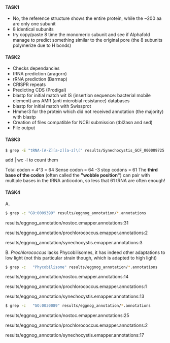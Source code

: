 #### TASK1
- No, the reference structure shows the entire protein, while the ~200 aa are only one subunit
- 8 identical subunits
- try copy/paste 8 time the monomeric subunit and see if Alphafold manage to predict something similar to the original pore (the 8 subunits polymerize due to H bonds)
#### TASK2
- Checks dependancies
- tRNA prediction (aragorn)
- rRNA prediction (Barrnap)
- CRISPR repeats
- Predicting CDS (Prodigal)
- blastp for initial match wit IS (insertion sequence: bacterial mobile element) ans AMR (anti microbial resistance) databases
- blastp for initial match with Swissprot
- Hmmer3 for the protein which did not received annotation (the majority) with blastp
- Creation of files compatible for NCBI submission (tbl2asn and sed)
- File output


#### TASK3

```bash
$ grep -E "tRNA-[A-Z][a-z][a-z]\(" results/Synechocystis_GCF_000009725.1/Synechocystis.tsv
```
add | wc -l to count them

Total codon  = 4^3 = 64
Sense codon = 64 -3 stop codons = 61
The **third base of the codon** (often called the **"wobble position"**) can pair with multiple bases in the tRNA anticodon, so less that 61 tRNA are often enough!

#### TASK4
A.

```bash
$ grep -c "GO:0009399" results/eggnog_annotation/*.annotations
```
results/eggnog_annotation/nostoc.emapper.annotations:31

results/eggnog_annotation/prochlorococcus.emapper.annotations:2

results/eggnog_annotation/synechocystis.emapper.annotations:3

B. *Prochlorococcus* lacks Phycobilisomes, it has indeed other adaptations to low light (not this particular strain though, which is adapted to high light) 

```bash
$ grep -c   "Phycobilisome" results/eggnog_annotation/*.annotations
```
results/eggnog_annotation/nostoc.emapper.annotations:14

results/eggnog_annotation/prochlorococcus.emapper.annotations:1

results/eggnog_annotation/synechocystis.emapper.annotations:13

```bash
$ grep -c   "GO:0030089" results/eggnog_annotation/*.annotations
```
results/eggnog_annotation/nostoc.emapper.annotations:25

results/eggnog_annotation/prochlorococcus.emapper.annotations:2

results/eggnog_annotation/synechocystis.emapper.annotations:17

